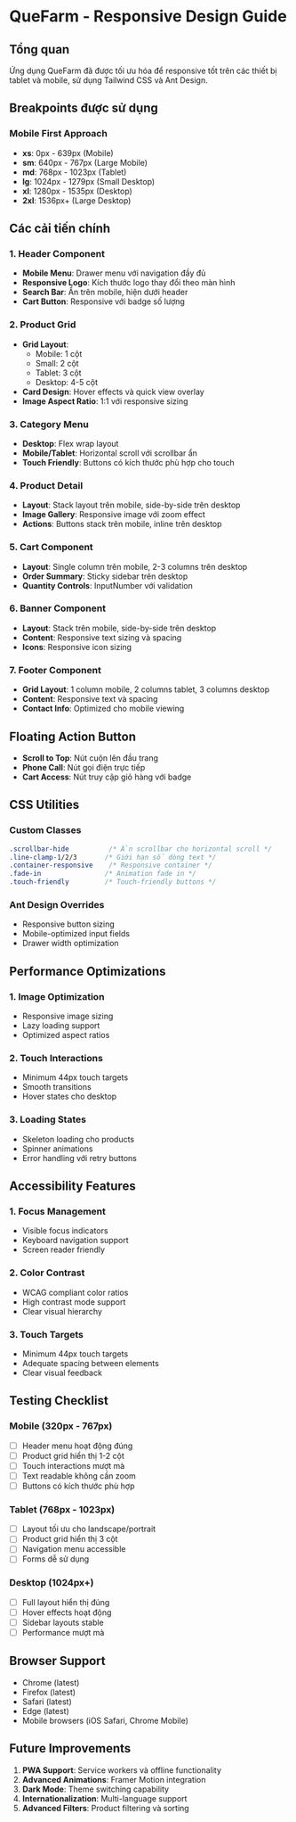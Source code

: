 # QueFarm - Responsive Design Guide

## Tổng quan
Ứng dụng QueFarm đã được tối ưu hóa để responsive tốt trên các thiết bị tablet và mobile, sử dụng Tailwind CSS và Ant Design.

## Breakpoints được sử dụng

### Mobile First Approach
- **xs**: 0px - 639px (Mobile)
- **sm**: 640px - 767px (Large Mobile)
- **md**: 768px - 1023px (Tablet)
- **lg**: 1024px - 1279px (Small Desktop)
- **xl**: 1280px - 1535px (Desktop)
- **2xl**: 1536px+ (Large Desktop)

## Các cải tiến chính

### 1. Header Component
- **Mobile Menu**: Drawer menu với navigation đầy đủ
- **Responsive Logo**: Kích thước logo thay đổi theo màn hình
- **Search Bar**: Ẩn trên mobile, hiện dưới header
- **Cart Button**: Responsive với badge số lượng

### 2. Product Grid
- **Grid Layout**: 
  - Mobile: 1 cột
  - Small: 2 cột
  - Tablet: 3 cột
  - Desktop: 4-5 cột
- **Card Design**: Hover effects và quick view overlay
- **Image Aspect Ratio**: 1:1 với responsive sizing

### 3. Category Menu
- **Desktop**: Flex wrap layout
- **Mobile/Tablet**: Horizontal scroll với scrollbar ẩn
- **Touch Friendly**: Buttons có kích thước phù hợp cho touch

### 4. Product Detail
- **Layout**: Stack layout trên mobile, side-by-side trên desktop
- **Image Gallery**: Responsive image với zoom effect
- **Actions**: Buttons stack trên mobile, inline trên desktop

### 5. Cart Component
- **Layout**: Single column trên mobile, 2-3 columns trên desktop
- **Order Summary**: Sticky sidebar trên desktop
- **Quantity Controls**: InputNumber với validation

### 6. Banner Component
- **Layout**: Stack trên mobile, side-by-side trên desktop
- **Content**: Responsive text sizing và spacing
- **Icons**: Responsive icon sizing

### 7. Footer Component
- **Grid Layout**: 1 column mobile, 2 columns tablet, 3 columns desktop
- **Content**: Responsive text và spacing
- **Contact Info**: Optimized cho mobile viewing

## Floating Action Button
- **Scroll to Top**: Nút cuộn lên đầu trang
- **Phone Call**: Nút gọi điện trực tiếp
- **Cart Access**: Nút truy cập giỏ hàng với badge

## CSS Utilities

### Custom Classes
```css
.scrollbar-hide          /* Ẩn scrollbar cho horizontal scroll */
.line-clamp-1/2/3       /* Giới hạn số dòng text */
.container-responsive    /* Responsive container */
.fade-in                /* Animation fade in */
.touch-friendly         /* Touch-friendly buttons */
```

### Ant Design Overrides
- Responsive button sizing
- Mobile-optimized input fields
- Drawer width optimization

## Performance Optimizations

### 1. Image Optimization
- Responsive image sizing
- Lazy loading support
- Optimized aspect ratios

### 2. Touch Interactions
- Minimum 44px touch targets
- Smooth transitions
- Hover states cho desktop

### 3. Loading States
- Skeleton loading cho products
- Spinner animations
- Error handling với retry buttons

## Accessibility Features

### 1. Focus Management
- Visible focus indicators
- Keyboard navigation support
- Screen reader friendly

### 2. Color Contrast
- WCAG compliant color ratios
- High contrast mode support
- Clear visual hierarchy

### 3. Touch Targets
- Minimum 44px touch targets
- Adequate spacing between elements
- Clear visual feedback

## Testing Checklist

### Mobile (320px - 767px)
- [ ] Header menu hoạt động đúng
- [ ] Product grid hiển thị 1-2 cột
- [ ] Touch interactions mượt mà
- [ ] Text readable không cần zoom
- [ ] Buttons có kích thước phù hợp

### Tablet (768px - 1023px)
- [ ] Layout tối ưu cho landscape/portrait
- [ ] Product grid hiển thị 3 cột
- [ ] Navigation menu accessible
- [ ] Forms dễ sử dụng

### Desktop (1024px+)
- [ ] Full layout hiển thị đúng
- [ ] Hover effects hoạt động
- [ ] Sidebar layouts stable
- [ ] Performance mượt mà

## Browser Support
- Chrome (latest)
- Firefox (latest)
- Safari (latest)
- Edge (latest)
- Mobile browsers (iOS Safari, Chrome Mobile)

## Future Improvements
1. **PWA Support**: Service workers và offline functionality
2. **Advanced Animations**: Framer Motion integration
3. **Dark Mode**: Theme switching capability
4. **Internationalization**: Multi-language support
5. **Advanced Filters**: Product filtering và sorting 